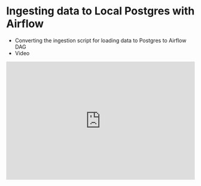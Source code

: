 # Ingesting data to Local Postgres with Airflow

* Converting the ingestion script for loading data to Postgres to Airflow DAG
* Video 

<iframe width="100%" height="315" src="https://youtube.com/embed/s2U8MWJH5xA" title="YouTube video player" frameborder="0" allow="accelerometer; autoplay; clipboard-write; encrypted-media; gyroscope; picture-in-picture" allowfullscreen></iframe>